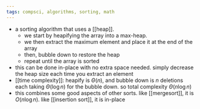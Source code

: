 ```yaml
---
tags: compsci, algorithms, sorting, math
---
```


- a sorting algorithm that uses a [[heap]].
	- we start by heapifying the array into a max-heap.
	- we then extract the maximum element and place it at the end of the array
	- then, bubble down to restore the heap
	- repeat until the array is sorted
- this can be done in-place with no extra space needed. simply decrease the heap size each time you extract an element
- [[time complexity]]: heapify is $\Theta(n)$, and bubble down is $n$ deletions each taking $\Theta(\log n)$ for the bubble down. so total complexity $\Theta(n \log n)$
- this combines some good aspects of other sorts. like [[mergesort]], it is $O(n \log n)$. like [[insertion sort]], it is in-place